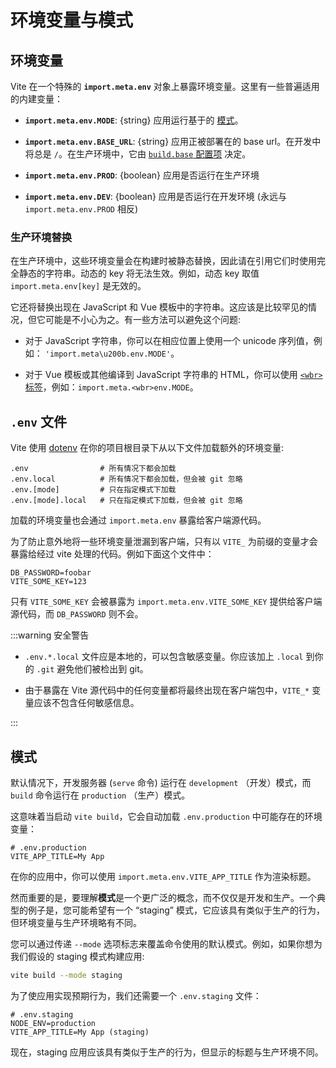 # 环境变量与模式

## 环境变量

Vite 在一个特殊的 **`import.meta.env`** 对象上暴露环境变量。这里有一些普遍适用的内建变量：

- **`import.meta.env.MODE`**: {string} 应用运行基于的 [模式](#modes)。

- **`import.meta.env.BASE_URL`**: {string} 应用正被部署在的 base url。在开发中将总是 `/`。在生产环境中，它由 [`build.base` 配置项](/zh/config/#build-base) 决定。

- **`import.meta.env.PROD`**: {boolean} 应用是否运行在生产环境

- **`import.meta.env.DEV`**: {boolean} 应用是否运行在开发环境 (永远与 `import.meta.env.PROD` 相反)

### 生产环境替换

在生产环境中，这些环境变量会在构建时被静态替换，因此请在引用它们时使用完全静态的字符串。动态的 key 将无法生效。例如，动态 key 取值 `import.meta.env[key]` 是无效的。

它还将替换出现在 JavaScript 和 Vue 模板中的字符串。这应该是比较罕见的情况，但它可能是不小心为之。有一些方法可以避免这个问题:

- 对于 JavaScript 字符串，你可以在相应位置上使用一个 unicode 序列值，例如： `'import.meta\u200b.env.MODE'`。

- 对于 Vue 模板或其他编译到 JavaScript 字符串的 HTML，你可以使用 [`<wbr>` 标签](https://developer.mozilla.org/en-US/docs/Web/HTML/Element/wbr)，例如：`import.meta.<wbr>env.MODE`。

## `.env` 文件

Vite 使用 [dotenv](https://github.com/motdotla/dotenv) 在你的项目根目录下从以下文件加载额外的环境变量:

```
.env                # 所有情况下都会加载
.env.local          # 所有情况下都会加载，但会被 git 忽略
.env.[mode]         # 只在指定模式下加载
.env.[mode].local   # 只在指定模式下加载，但会被 git 忽略
```

加载的环境变量也会通过 `import.meta.env` 暴露给客户端源代码。

为了防止意外地将一些环境变量泄漏到客户端，只有以 `VITE_` 为前缀的变量才会暴露给经过 vite 处理的代码。例如下面这个文件中：

```
DB_PASSWORD=foobar
VITE_SOME_KEY=123
```

只有 `VITE_SOME_KEY` 会被暴露为 `import.meta.env.VITE_SOME_KEY` 提供给客户端源代码，而 `DB_PASSWORD` 则不会。

:::warning 安全警告

- `.env.*.local` 文件应是本地的，可以包含敏感变量。你应该加上 `.local` 到你的 `.git` 避免他们被检出到 git。

- 由于暴露在 Vite 源代码中的任何变量都将最终出现在客户端包中，`VITE_*` 变量应该不包含任何敏感信息。

:::

## 模式

默认情况下，开发服务器 (`serve` 命令) 运行在 `development` （开发）模式，而 `build` 命令运行在 `production` （生产）模式。

这意味着当启动 `vite build`，它会自动加载 `.env.production` 中可能存在的环境变量：

```
# .env.production
VITE_APP_TITLE=My App
```

在你的应用中，你可以使用 `import.meta.env.VITE_APP_TITLE` 作为渲染标题。

然而重要的是，要理解**模式**是一个更广泛的概念，而不仅仅是开发和生产。一个典型的例子是，您可能希望有一个 “staging” 模式，它应该具有类似于生产的行为，但环境变量与生产环境略有不同。

您可以通过传递 `--mode` 选项标志来覆盖命令使用的默认模式。例如，如果你想为我们假设的 staging 模式构建应用:

```bash
vite build --mode staging
```

为了使应用实现预期行为，我们还需要一个 `.env.staging` 文件：

```
# .env.staging
NODE_ENV=production
VITE_APP_TITLE=My App (staging)
```

现在，staging 应用应该具有类似于生产的行为，但显示的标题与生产环境不同。
